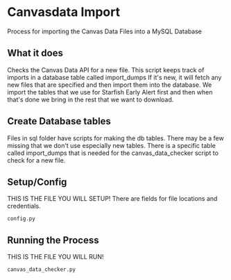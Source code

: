 # Canvasdata Import
Process for importing the Canvas Data Files into a MySQL Database

## What it does
Checks the Canvas Data API for a new file.  This script keeps track of imports in a database table called import_dumps
If it's new, it will fetch any new files that are specified and then import them into the database. 
We import the tables that we use for Starfish Early Alert first and then when that's done we bring in the rest that we want to download.  

## Create Database tables
Files in sql folder have scripts for making the db tables.  There may be a few missing that we don't use especially new tables.  There is a specific table called import_dumps that is needed for the canvas_data_checker script to check for a new file.  

## Setup/Config
THIS IS THE FILE YOU WILL SETUP!  There are fields for file locations and credentials.  

    config.py

## Running the Process
THIS IS THE FILE YOU WILL RUN!

    canvas_data_checker.py


